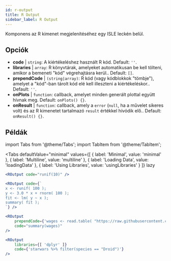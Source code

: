 ```yaml
---
id: r-output
title: R Output
sidebar_label: R Output
---
```


Komponens az R kimenet megjelenítéséhez egy ISLE leckén belül.

## Opciók

* __code__ | `string`: A kiértékeléshez használt R kód. Default: `''`.
* __libraries__ | `array`: R könyvtárak, amelyeket automatikusan be kell tölteni, amikor a bemeneti "kód" végrehajtásra kerül.. Default: `[]`.
* __prependCode__ | `(string|array)`: R kód (vagy kódblokkok "tömbje"), amelyet a "kód"-ban tárolt kód elé kell illeszteni a kiértékeléskor.. Default: `''`.
* __onPlots__ | `function`: callback, amelyet minden generált plottal együtt hívnak meg. Default: `onPlots() {}`.
* __onResult__ | `function`: callback, amely a `error` (`null`, ha a művelet sikeres volt) és az R kimenetet tartalmazó `result` értékkel hívódik elő.. Default: `onResult() {}`.


## Példák

import Tabs from '@theme/Tabs';
import TabItem from '@theme/TabItem';

<Tabs
    defaultValue="minimal"
    values={[
        { label: 'Minimal', value: 'minimal' },
        { label: 'Multiline', value: 'multiline' },
        { label: 'Loading Data', value: 'loadingData' },
        { label: 'Using Libraries', value: 'usingLibraries' }
    ]}
    lazy
>

<TabItem value="minimal" >

```jsx live
<ROutput code="runif(10)" />
```

</TabItem>

<TabItem value="multiline" >

```jsx live
<ROutput code={`
x <- runif( 100 );
y <- 3.0 * x + rnorm( 100 );
fit <- lm( y ~ x );
summary( fit );
`} />
```

</TabItem>

<TabItem value="loadingData" >

```jsx live
<ROutput 
    prependCode={'wages <- read.table( "https://raw.githubusercontent.com/stdlib-js/stdlib/develop/lib/node_modules/%40stdlib/datasets/berndt-cps-wages-1985/data/data.csv", header=TRUE, sep=",")'} 
    code="summary(wages)"
/>
```

</TabItem>

<TabItem value="usingLibraries" >

```jsx live
<ROutput 
    libraries={[ 'dplyr' ]}
    code={'starwars %>% filter(species == "Droid")'}
/>
```

</TabItem>

</Tabs>

